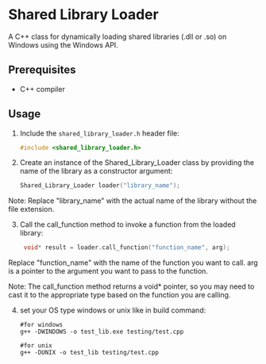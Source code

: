 # Shared Library Loader

A C++ class for dynamically loading shared libraries (.dll or .so) on Windows using the Windows API.

## Prerequisites

- C++ compiler

## Usage

1. Include the `shared_library_loader.h` header file:

   ```cpp
   #include <shared_library_loader.h>

2. Create an instance of the Shared_Library_Loader class by providing the name of the library as a constructor argument:

   ```cpp
   Shared_Library_Loader loader("library_name");

Note: Replace "library_name" with the actual name of the library without the file extension.

3. Call the call_function method to invoke a function from the loaded library:
   ```cpp
    void* result = loader.call_function("function_name", arg);

Replace "function_name" with the name of the function you want to call.
arg is a pointer to the argument you want to pass to the function.

Note: The call_function method returns a void* pointer, so you may need to cast it to the appropriate type based on the function you are calling.

4. set your OS type windows or unix like in build command:
    ```g++
    #for windows
    g++ -DWINDOWS -o test_lib.exe testing/test.cpp

    #for unix
    g++ -DUNIX -o test_lib testing/test.cpp